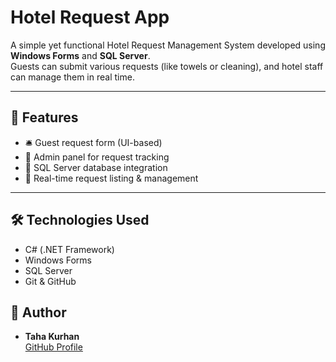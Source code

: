 # Hotel Request App

A simple yet functional Hotel Request Management System developed using **Windows Forms** and **SQL Server**.  
Guests can submit various requests (like towels or cleaning), and hotel staff can manage them in real time.

---

## 📌 Features
- 🛎️ Guest request form (UI-based)
- 🧹 Admin panel for request tracking
- 💾 SQL Server database integration
- 🔄 Real-time request listing & management

---

## 🛠️ Technologies Used
- C# (.NET Framework)
- Windows Forms
- SQL Server
- Git & GitHub


## 👤 Author
- **Taha Kurhan**  
  [GitHub Profile](https://github.com/KurhanTaha)




